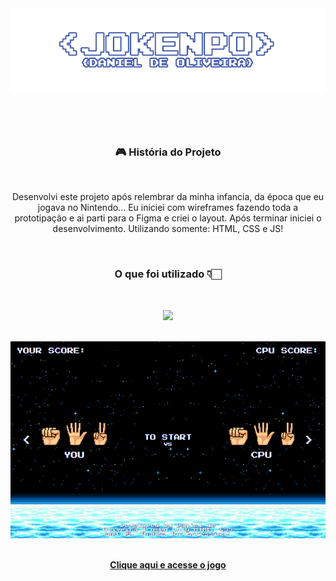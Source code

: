<img src="./assets/img/capa-readme.png"/>

#

<br>
<h3 align="center">🎮 História do Projeto</h3>
<br>

<p align="center">Desenvolvi este projeto após relembrar da minha infancia, da época que eu jogava no Nintendo... Eu iniciei com wireframes fazendo toda a prototipação e ai parti para o Figma e criei o layout. Após terminar iniciei o desenvolvimento. Utilizando somente: HTML, CSS e JS!</p>

<br>

<h3 align="center">O que foi utilizado 👇🏻</h3>

<br>

<p align="center">
  <a href="https://skillicons.dev">
    <img src="https://skillicons.dev/icons?i=html,css,js,figma" width="130px"/>
  </a>
</p>

<br>
<img src="./assets/img/capa-projeto.png" />
<br>

<br>
<p align="center"><a href="https://game-jokenpo.surge.sh/"><b>Clique aqui e acesse o jogo</b></a> 
</p>
